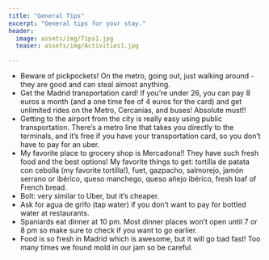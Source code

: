 ```yaml
---
title: "General Tips"
excerpt: "General tips for your stay."
header:
  image: assets/img/Tips1.jpg
  teaser: assets/img/Activities1.jpg

---
```


* Beware of pickpockets! On the metro, going out, just walking around - they are good and can steal almost anything. 
* Get the Madrid transportation card! If you’re under 26, you can pay 8 euros a month (and a one time fee of 4 euros for the card) and get unlimited rides on the Metro, Cercanías, and buses! Absolute must!!
* Getting to the airport from the city is really easy using public transportation. There’s a metro line that takes you directly to the terminals, and it’s free if you have your transportation card, so you don’t have to pay for an uber.
* My favorite place to grocery shop is Mercadona!! They have such fresh food and the best options! My favorite things to get: tortilla de patata con cebolla (my favorite tortilla!), fuet, gazpacho, salmorejo, jamón serrano or ibérico, queso manchego, queso añejo ibérico, fresh loaf of French bread. 
* Bolt: very similar to Uber, but it’s cheaper. 
* Ask for agua de grifo (tap water) if you don’t want to pay for bottled water at restaurants. 
* Spaniards eat dinner at 10 pm. Most dinner places won’t open until 7 or 8 pm so make sure to check if you want to go earlier.
* Food is so fresh in Madrid which is awesome, but it will go bad fast! Too many times we found mold in our jam so be careful. 
